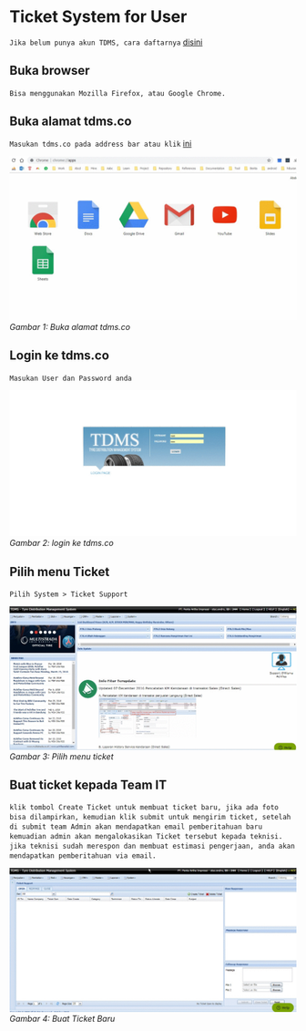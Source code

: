 # Ticket System for User

`Jika belum punya akun TDMS, cara daftarnya` [disini](ticket_system_registration.md)

## Buka browser
`Bisa menggunakan Mozilla Firefox, atau Google Chrome.`

## Buka alamat tdms.co
`Masukan tdms.co pada address bar atau klik` [ini](http://tdms.co)

![Buka TDMS](img/1.go-to-tdms.gif)
*Gambar 1: Buka alamat tdms.co*

## Login ke tdms.co
`Masukan User dan Password anda`

![Login Ke TDMS](img/2.login-to-tdms.gif)
*Gambar 2: login ke tdms.co*

## Pilih menu Ticket
`Pilih System > Ticket Support`

![Pilih menu Ticket](img/3.go-to-ticket.gif)
*Gambar 3: Pilih menu ticket*

## Buat ticket kepada Team IT
`klik tombol Create Ticket untuk membuat ticket baru, jika ada foto bisa dilampirkan, kemudian klik submit untuk mengirim ticket, setelah di submit team Admin akan mendapatkan email pemberitahuan baru kemuadian admin akan mengalokasikan Ticket tersebut kepada teknisi. jika teknisi sudah merespon dan membuat estimasi pengerjaan, anda akan mendapatkan pemberitahuan via email.`

![Buat Ticket Baru](img/4.create-ticket.gif)
*Gambar 4: Buat Ticket Baru*
